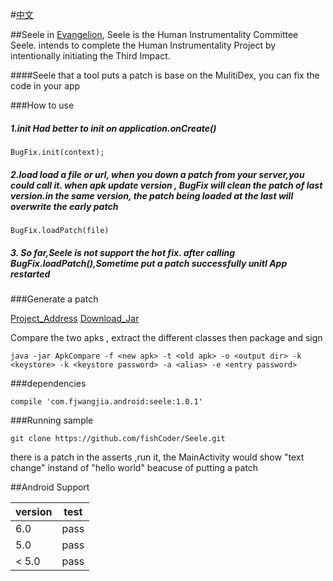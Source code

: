 #[中文](CN.md)

##Seele
in [Evangelion](https://en.wikipedia.org/wiki/Evangelion_(mecha)), Seele is the Human Instrumentality Committee Seele. intends to complete the Human Instrumentality Project by intentionally initiating the Third Impact.


####Seele that a tool puts a patch is base on the MulitiDex, you can fix the code in your app

###How to use

##### 1.init  Had better to init on application.onCreate()

```
BugFix.init(context);
```

##### 2.load  load a file or url, when you down a patch from your server,you could call it. when apk update version , BugFix will clean the patch of last version.in the same version, the patch being loaded at the last will overwrite the early patch
```
BugFix.loadPatch(file)
```
##### 3. So far,Seele is not support the hot fix. after calling BugFix.loadPatch(),Sometime put a patch successfully unitl App restarted


###Generate a patch

[Project_Address](https://github.com/fishCoder/ApkCompare)
[Download_Jar](https://github.com/fishCoder/ApkCompare/releases/download/Release/ApkCompare-all-1.0.jar)

Compare the two apks , extract the different classes then package and sign 


```
java -jar ApkCompare -f <new apk> -t <old apk> -o <output dir> -k <keystore> -k <keystore password> -a <alias> -e <entry password>
```

###dependencies
```
compile 'com.fjwangjia.android:seele:1.0.1'
```
###Running sample
```
git clone https://github.com/fishCoder/Seele.git
```
there is a patch in the asserts ,run it, the MainActivity would show "text change" instand of "hello world" beacuse of putting a patch

##Android Support

version | test |
--------|------|
|  6.0	  | pass|
|  5.0	  | pass|
|  < 5.0 | pass|